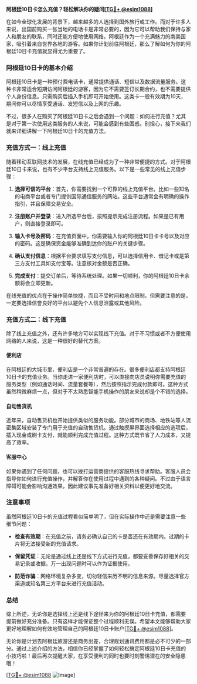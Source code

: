 **阿根廷10日卡怎么充值？轻松解决你的疑问[[TG💪+ @esim1088](https://t.me/s/esim1088)]**

在如今全球化发展的背景下，越来越多的人选择到国外旅行或工作。而对于许多人来说，出国前购买一张当地的电话卡是非常必要的，因为它可以帮助我们保持与家人和朋友的联系，同时还能方便地使用网络。阿根廷作为一个充满魅力的南美国家，吸引着来自世界各地的游客。如果你计划前往阿根廷，那么了解如何为你的阿根廷10日卡充值就显得尤为重要了。

### 阿根廷10日卡的基本介绍

阿根廷10日卡是一种预付费电话卡，通常提供通话、短信以及数据流量服务。这种卡非常适合短期访问阿根廷的游客，因为它不需要签订长期合约，也不需要提供个人身份信息。只需购买后插入手机即可开始使用。这类卡一般有效期为10天，期间你可以尽情享受通话、发短信以及上网的乐趣。

不过，很多人在购买了阿根廷10日卡之后会遇到一个问题：如何进行充值？尤其是对于第一次使用这类服务的人来说，可能会感到有些困惑。别担心，接下来我们就来详细讲解一下阿根廷10日卡的充值方法。

### 充值方式一：线上充值

随着移动互联网技术的发展，在线充值已经成为了一种非常便捷的方式。对于阿根廷10日卡来说，也有不少平台支持线上充值服务。以下是一些常见的线上充值步骤：

1. **选择可信的平台**：首先，你需要找到一个可靠的线上充值平台。比如一些知名的电商平台或者专门提供国际通信服务的网站。这些平台通常会有明确的操作指引，并且保障交易安全。
   
2. **注册账户并登录**：进入所选平台后，按照提示完成注册流程。如果是已有用户，则直接登录即可。

3. **输入卡号及密码**：在充值页面中，你需要输入你的阿根廷10日卡卡号以及对应的密码。这是确保资金能够准确到达你的账户的关键步骤。

4. **确认支付信息**：根据平台要求填写支付信息，可以选择信用卡、借记卡或是第三方支付工具如支付宝等。注意核对金额是否正确。

5. **完成支付**：提交订单后，等待系统处理。如果一切顺利，你的阿根廷10日卡余额将会立即更新。

在线充值的优点在于操作简单快捷，而且不受时间和地点限制。但需要注意的是，一定要选择信誉良好的平台以避免个人信息泄露或其他风险。

### 充值方式二：线下充值

除了线上充值之外，还有许多地方可以实现线下充值。对于不习惯或者不方便使用网络的人来说，这是一种很好的替代方案。

#### 便利店

在阿根廷的大城市里，便利店是一个非常普遍的存在。很多便利店都支持阿根廷10日卡的充值业务。当你走进一家便利店时，可以直接向店员说明你需要充值的服务类型（例如通话时间、流量套餐等），然后按照指示完成付款即可。这种方式虽然稍微麻烦一点，但对于不太熟悉智能手机操作的朋友来说却是个不错的选择。

#### 自动售货机

近年来，自动售货机也开始提供类似的服务功能。部分城市的商场、地铁站等人流密集区域安装了专门用于充值的自动售货机。通过触摸屏界面选择相应的选项后，插入现金或刷卡支付，就能顺利完成充值过程。这种方式既节省了人力成本，又提高了效率。

#### 客服中心

如果你遇到了任何问题，也可以拨打运营商提供的客服热线寻求帮助。客服人员会指导你如何进行充值操作，并解答你在使用过程中遇到的各种疑问。不过由于语言障碍可能会影响沟通效果，因此建议事先准备好相关资料以便更好地交流。

### 注意事项

虽然阿根廷10日卡的充值过程看似简单明了，但在实际操作中还是需要注意一些细节问题：

- **检查有效期**：在充值之前，请务必确认自己的卡是否还在有效期内。过期的卡片将无法接受新的充值请求。
  
- **保留凭证**：无论是通过线上还是线下方式进行充值，都要妥善保存好相关的交易记录或收据。万一出现问题时可以作为证据使用。

- **防范诈骗**：网络环境复杂多变，切勿轻信来历不明的信息来源。尽量选择官方渠道或知名第三方平台来进行充值活动。

### 总结

综上所述，无论你是选择线上还是线下途径来为你的阿根廷10日卡充值，都需要提前做好充分准备。只有这样才能保证整个过程顺利无误。希望本文能够帮助大家更好地理解如何有效地管理自己的阿根廷10日卡账户[[TG💪+ @esim1088](https://t.me/s/esim1088)]。

无论你是计划去阿根廷旅游还是商务出差，合理规划通讯费用都是必不可少的一部分。通过上述介绍的方法，相信你已经掌握了如何轻松搞定阿根廷10日卡充值的小技巧啦！最后再次提醒大家，在享受便利的同时也要时刻警惕潜在的安全隐患哦！

[[TG💪+ @esim1088](https://t.me/s/esim1088) ![Image](https://i.postimg.cc/4NQfJmqS/Snipaste-2025-05-13-00-14-12.png)]